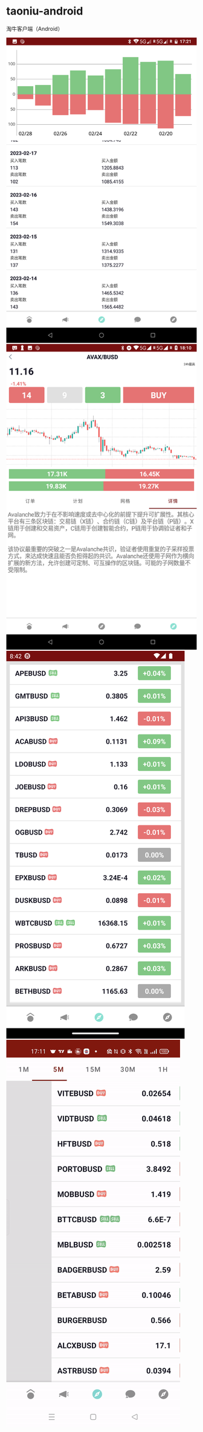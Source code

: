 # taoniu-android
淘牛客户端（Android）

![screen.png](https://raw.githubusercontent.com/kuuy/taoniu-android/main/screens/screen-03.png) 
![screen.png](https://raw.githubusercontent.com/kuuy/taoniu-android/main/screens/screen-02.png) 
![screen.png](https://raw.githubusercontent.com/kuuy/taoniu-android/main/screens/screen-01.png) 
![screen.gif](https://raw.githubusercontent.com/kuuy/taoniu-android/main/screens/screen.gif) 
